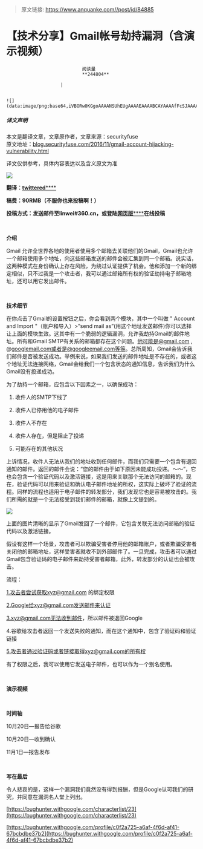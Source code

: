 > 原文链接: https://www.anquanke.com//post/id/84885 


# 【技术分享】Gmail帐号劫持漏洞（含演示视频）


                                阅读量   
                                **244804**
                            
                        |
                        
                                                                                                                                    ![](data:image/png;base64,iVBORw0KGgoAAAANSUhEUgAAAAEAAAABCAYAAAAfFcSJAAAAAXNSR0IArs4c6QAAAARnQU1BAACxjwv8YQUAAAAJcEhZcwAADsQAAA7EAZUrDhsAAAANSURBVBhXYzh8+PB/AAffA0nNPuCLAAAAAElFTkSuQmCC)
                                                                                            



##### 译文声明

本文是翻译文章，文章原作者，文章来源：securityfuse
                                <br>原文地址：[blog.securityfuse.com/2016/11/gmail-account-hijacking-vulnerability.html](blog.securityfuse.com/2016/11/gmail-account-hijacking-vulnerability.html)

译文仅供参考，具体内容表达以及含义原文为准

[![](https://p4.ssl.qhimg.com/t0146bcc8be49763d3a.png)](https://p4.ssl.qhimg.com/t0146bcc8be49763d3a.png)

**翻译：**[**twittered******](http://bobao.360.cn/member/contribute?uid=245645961)

**稿费：90RMB（不服你也来投稿啊！）**

**投稿方式：发送邮件至linwei#360.cn，或登陆**[**网页版******](http://bobao.360.cn/contribute/index)**在线投稿**

**<br>**

**介绍**

Gmail 允许全世界各地的使用者使用多个邮箱去关联他们的Gmail，Gmail也允许一个邮箱使用多个地址，向这些邮箱发送的邮件会被汇集到同一个邮箱。说实话，这两种模式在身份确认上存在风险，为绕过认证提供了机会。他和添加一个新的绑定相似，只不过我是一个攻击者，我可以通过邮箱所有权的验证劫持电子邮箱地址，还可以用它发出邮件。

<br>

**技术细节**

在你点击了Gmail的设置按钮之后，你会看到两个模块，其中一个叫做 " Account and Import "（账户和导入）&gt;”send mail as”(用这个地址发送邮件)你可以选择让上面的模块生效。这其中有一个脆弱的逻辑漏洞，允许我劫持Gmail的邮件地址。所有和Gmail SMTP有关系的邮箱都存在这个问题。他可能是@gmail.com , @googlemail.com或者是@googleemail.com等等。总所周知，Gmail会告诉我们邮件是否被发送成功。举例来说，如果我们发送的邮件地址是不存在的，或者这个地址无法连接网络，Gmail会给我们一个包含状态的通知信息，告诉我们为什么Gmail没有投递成功。

为了劫持一个邮箱，应包含以下因素之一，以确保成功：

1. 收件人的SMTP下线了

2. 收件人已停用他的电子邮件

3. 收件人不存在

4. 收件人存在，但是阻止了投递

5. 可能存在的其他状况

上诉情况，收件人无法从我们的地址收到任何邮件，而我们只需要一个包含有退回通知的邮件。返回的邮件会说：“您的邮件由于如下原因未能成功投递。～～”，它也会包含一个验证代码以及激活链接，这是用来关联那个无法访问的邮箱的。现在，验证代码可以用来验证和确认电子邮件地址的所权，这实际上破坏了验证的流程。同样的流程也适用于电子邮件的转发部分，我们发现它也是容易被攻击的。我们所需的就是一个无法接受到我们邮件的邮箱，就像上文提到的。

[![](https://p1.ssl.qhimg.com/t01832d6447245dbfa2.png)](https://p1.ssl.qhimg.com/t01832d6447245dbfa2.png)

上面的图片清晰的显示了Gmail发回了一个邮件，它包含关联无法访问邮箱的验证代码以及激活链接。

假设有这样一个场景，攻击者可以欺骗受害者停用他的邮箱账户，或者欺骗受害者关闭他的邮箱地址，这样受害者就收不到外部邮件了。一旦完成，攻击者可以通过Gmail包含验证码的电子邮件来劫持受害者邮箱，此外，转发部分的认证也会被攻击。

流程：

1.攻击者尝试获取xyz@gmail.com 的绑定权限

2.Google给xyz@gmail.com发送邮件来认证

3.xyz@gmail.com无法收到邮件，所以邮件被退回Google

4.谷歌给攻击者返回一个发送失败的通知，而在这个通知中，包含了验证码和验证链接

5.攻击者通过验证码或者链接取得xyz@gmail.com的所有权

有了权限之后，我可以使用它发送电子邮件，也可以作为一个别名使用。

<br>

**演示视频**





**<br>**

**时间轴**

10月20日—报告给谷歌

10月20日—收到确认

11月1日—报告发布

<br>

**写在最后**

令人悲哀的是，这样一个漏洞我们竟然没有得到报酬，但是Google认可我们的研究，并同意在漏洞名人堂上列出。

[https://bughunter.withgoogle.com/characterlist/23](https://bughunter.withgoogle.com/characterlist/23)

[https://bughunter.withgoogle.com/profile/c0f2a725-a6af-4f6d-af41-67bcbdbe37b2](https://bughunter.withgoogle.com/profile/c0f2a725-a6af-4f6d-af41-67bcbdbe37b2)
